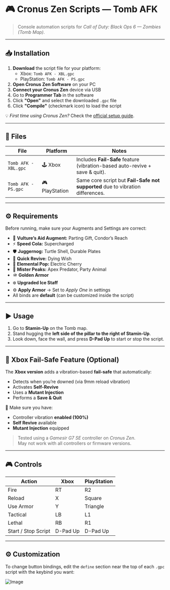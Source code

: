 # 🎮 Cronus Zen Scripts — Tomb AFK

> Console automation scripts for *Call of Duty: Black Ops 6 — Zombies (Tomb Map)*.  

---
## 📥 Installation

1. **Download** the script file for your platform:
   - Xbox: `Tomb AFK - XBL.gpc`
   - PlayStation: `Tomb AFK - PS.gpc`
2. **Open Cronus Zen Software** on your PC
3. **Connect your Cronus Zen** device via USB
4. Go to **Programmer Tab** in the software
5. Click **"Open"** and select the downloaded `.gpc` file
6. Click **"Compile"** (checkmark icon) to load the script

💡 *First time using Cronus Zen?* Check the [official setup guide](https://cronusmax.com/zen/guide/).

---

## 📁 Files

| File | Platform | Notes |
|------|-----------|-------|
| `Tomb AFK - XBL.gpc` | 🕹️ Xbox | Includes **Fail-Safe** feature (vibration-based auto-revive + save & quit). |
| `Tomb AFK - PS.gpc`  | 🎮 PlayStation | Same core script but **Fail-Safe not supported** due to vibration differences. |

---

## ⚙️ Requirements

Before running, make sure your Augments and Settings are correct:

- 🧠 **Vulture’s Aid Augment:** Parting Gift, Condor’s Reach  
- ⚡ **Speed Cola:** Supercharged  
- 🛡️ **Juggernog:** Turtle Shell, Durable Plates  
- 💉 **Quick Revive:** Dying Wish  
- 🔌 **Elemental Pop:** Electric Cherry  
- 🐒 **Mister Peaks:** Apex Predator, Party Animal  
- 🪖 **Golden Armor**  
- ❄️ **Upgraded Ice Staff**  
- ⚙️ **Apply Armor** → Set to *Apply One* in settings  
- All binds are **default** (can be customized inside the script)

---

## ▶️ Usage

1. Go to **Stamin-Up** on the Tomb map.  
2. Stand hugging the **left side of the pillar to the right of Stamin-Up**.  
3. Look down, face the wall, and press **D-Pad Up** to start or stop the script.

---

## 🧩 Xbox Fail-Safe Feature (Optional)

The **Xbox version** adds a vibration-based **fail-safe** that automatically:

- Detects when you’re downed (via 9mm reload vibration)
- Activates **Self-Revive**
- Uses a **Mutant Injection**
- Performs a **Save & Quit**

🧠 Make sure you have:
- Controller vibration **enabled (100%)**
- **Self Revive** available  
- **Mutant Injection** equipped  

> Tested using a *Gamesir G7 SE* controller on *Cronus Zen*.  
> May not work with all controllers or firmware versions.

---

## 🎮 Controls

| Action | Xbox | PlayStation |
|--------|------|-------------|
| Fire | RT | R2 |
| Reload | X | Square |
| Use Armor | Y | Triangle |
| Tactical | LB | L1 |
| Lethal | RB | R1 |
| Start / Stop Script | D-Pad Up | D-Pad Up |

---

## ⚙️ Customization

To change button bindings, edit the `define` section near the top of each `.gpc` script with the keybind you want:

![Image](https://i.postimg.cc/650rrW7j/image.png)








